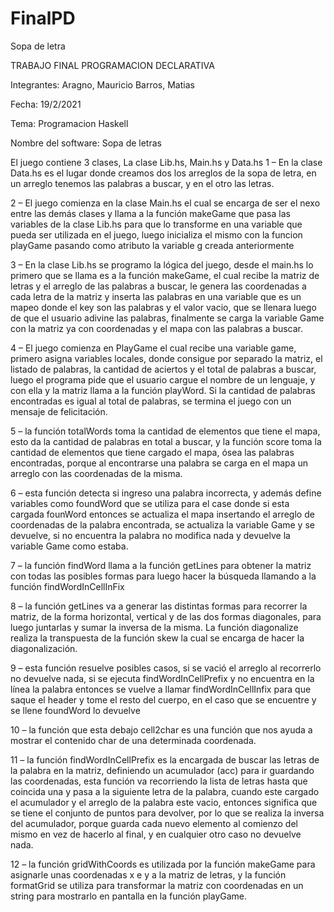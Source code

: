 # FinalPD
Sopa de letra 

TRABAJO FINAL
PROGRAMACION DECLARATIVA


Integrantes: Aragno, Mauricio
                Barros, Matias


Fecha: 19/2/2021


Tema: Programacion Haskell


Nombre del software: Sopa de letras




 


El juego contiene 3 clases, La clase Lib.hs, Main.hs y Data.hs
1 – En la clase Data.hs es el lugar donde creamos dos los arreglos de la sopa de letra, en un arreglo tenemos las palabras a buscar, y en el otro las letras.

2 – El juego comienza en la clase Main.hs el cual se encarga de ser el nexo entre las demás clases y llama a la función makeGame que pasa las variables de la clase Lib.hs para que lo transforme en una variable que pueda ser utilizada en el juego, luego inicializa el mismo con la funcion playGame pasando como atributo la variable g creada anteriormente

3 – En la clase Lib.hs se programo la lógica del juego, desde el main.hs lo primero que se llama es a la función makeGame, el cual recibe la matriz de letras y el arreglo de las palabras a buscar, le genera las coordenadas a cada letra de la matriz y inserta las palabras en una variable que es un mapeo donde el key son las palabras y el valor vacio, que se llenara luego de que el usuario adivine las palabras, finalmente se carga la variable Game con la matriz ya con coordenadas y el mapa con las palabras a buscar.
 
4 – El juego comienza en PlayGame el cual recibe una variable game,  primero asigna variables locales, donde consigue por separado la matriz, el listado de palabras, la cantidad de aciertos y el total de palabras a buscar, luego el programa pide que el usuario cargue el nombre de un lenguaje, y con ella y la matriz llama a la función playWord. Si la cantidad de palabras encontradas es igual al total de palabras, se termina el juego con un mensaje de felicitación.                  

5 – la función totalWords toma la cantidad de elementos que tiene el mapa, esto da la cantidad de palabras en total a buscar, y la función score toma la cantidad de elementos que tiene cargado el mapa, ósea las palabras encontradas, porque al encontrarse una palabra se carga en el mapa un arreglo con las coordenadas de la misma.
  
6 – esta función detecta si ingreso una palabra incorrecta, y además define variables como foundWord que se utiliza para el case donde si esta cargada founWord entonces se actualiza el mapa insertando el arreglo de coordenadas de la palabra encontrada, se actualiza la variable Game y se devuelve, si no encuentra la palabra no modifica nada y devuelve la variable Game como estaba.
 
7 – la función findWord llama a la función getLines para obtener la matriz con todas las posibles formas para luego hacer la búsqueda llamando a la función findWordInCellInFix
 
8 – la función getLines va a generar las distintas formas para recorrer la matriz, de la forma horizontal, vertical y de las dos formas diagonales, para luego juntarlas y sumar la inversa de la misma. 
La función diagonalize realiza la transpuesta de la función skew la cual se encarga de hacer la diagonalización.
  
9 – esta función resuelve posibles casos, si se vació el arreglo al recorrerlo no devuelve nada, si se ejecuta findWordInCellPrefix y no encuentra en la línea la palabra entonces se vuelve a llamar findWordInCellInfix para que saque el header y tome el resto del cuerpo, en el caso que se encuentre y se llene foundWord lo devuelve
 
10 – la función que esta debajo cell2char es una función que nos ayuda a mostrar el contenido char de una determinada coordenada.

11 – la función findWordInCellPrefix es la encargada de buscar las letras de la palabra en la matriz, definiendo un acumulador (acc) para ir guardando las coordenadas, esta función va recorriendo la lista de letras hasta que coincida una y pasa a la siguiente letra de la palabra, cuando este cargado el acumulador y el arreglo de la palabra este vacio, entonces significa que se tiene el conjunto de puntos para devolver, por lo que se realiza la inversa del acumulador, porque guarda cada nuevo elemento al comienzo del mismo en vez de hacerlo al final, y en cualquier otro caso no devuelve nada. 

12 – la función gridWithCoords es utilizada por la función makeGame para asignarle unas coordenadas x e y a la matriz de letras, y la función formatGrid se utiliza para transformar la matriz con coordenadas en un string para mostrarlo en pantalla en la función playGame.
 

